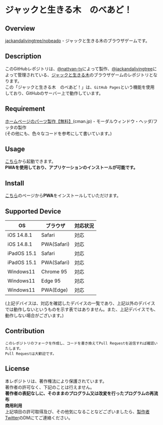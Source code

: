 # ジャックと生きる木　のべあど！

## Overview
[jackandalivingtree/nobeado](https://github.com/jackandalivingtree/nobead) - ジャックと生きる木のブラウザゲームです。

## Description
このGitHubレポジトリは、[@nattyan-tv](https://github.com/nattyan-tv)によって製作、[@jackandalivingtree](https://github.com/jackandalivingtree)によって管理されている、[ジャックと生きる木](https://sites.google.com/view/jlt-home)のブラウザゲームのレポジトリとなります。  
この「ジャックと生きる木　のべあど！」は、`GitHub Pages`という機能を使用しており、GitHubのサーバー上で動作しています。

## Requirement
[ホームページのパーツ製作【無料】](https://webparts.cman.jp/)(cman.jp) - モーダルウィンドウ・ヘッダ/フッタの製作  
(その他にも、色々なコードを参考にして書いています。)

## Usage
[こちら](https://jlt.f5.si/)から起動できます。  
**PWAを使用しており、アプリケーションのインストールが可能です。**

## Install
[こちら](https://jlt.f5.si/)のページから**PWA**をインストールしていただけます。  

## Supported Device
|OS|ブラウザ|対応状況|
----|----|----
|iOS 14.8.1|Safari|対応|
|iOS 14.8.1|PWA(Safari)|対応|
|iPadOS 15.1|Safari|対応|
|iPadOS 15.1|PWA(Safari)|対応|
|Windows11|Chrome 95|対応|
|Windows11|Edge 95|対応|
|Windows11|PWA(Edge)|対応|

(上記デバイスは、対応を確認したデバイスの一覧であり、上記以外のデバイスでは動作しないというものを示す表ではありません。また、上記デバイスでも、動作しない場合がございます。)

## Contribution
```
このレポジトリのフォークを作成し、コードを書き換えてPull Requestを送信すれば確認いたします。
Pull Requestは大歓迎です。
```

## License
本レポジトリは、著作権法により保護されています。  
著作者の許可なく、下記のことは行えません。  
**著作者の表記なしに、そのままのプログラム又は改変を行ったプログラムの再流布**  
**商用利用**  
上記項目の許可取得及び、その他気になることなどございましたら、[製作者Twitter](https://twitter.com/nattyan_tv)のDMにてご連絡ください。
